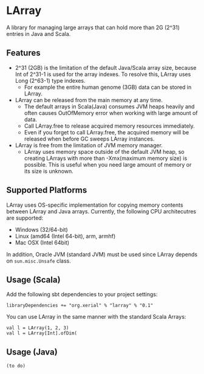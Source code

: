 LArray
=== 
A library for managing large arrays that can hold more than 2G (2^31) entries in Java and Scala.

## Features 
 * 2^31 (2GB) is the limitation of the default Java/Scala array size, because Int of 2^31-1 is used for the array indexes. To resolve this, LArray uses Long (2^63-1) type indexes.
   * For example the entire human genome (3GB) data can be stored in LArray. 
 * LArray can be released from the main memory at any time. 
   * The default arrays in Scala(Java) consumes JVM heaps heavily and often causes OutOfMemory error when working with large amount of data. 
   * Call LArray.free to release acquired memory resources immediately.
   * Even if you forget to call LArray.free, the acquired memory will be released when before GC sweeps LArray instances.
 * LArray is free from the limitation of JVM memory manager.
   * LArray uses memory space outside of the default JVM heap, so creating LArrays with more than -Xmx(maximum memory size) is possible. This is useful when you need large amount of memory or its size is unknown.


## Supported Platforms

LArray uses OS-specific implementation for copying memory contents between LArray and Java arrays. Currently, the following CPU architecutres are supported:

 * Windows (32/64-bit)
 * Linux (amd64 (Intel 64-bit), arm, armhf)
 * Mac OSX (Intel 64bit)

In addition, Oracle JVM (standard JVM) must be used since LArray depends on `sun.misc.Unsafe` class.

## Usage (Scala)
Add the following sbt dependencies to your project settings:

    libraryDependencies += "org.xerial" % "larray" % "0.1"

You can use LArray in the same manner with the standard Scala Arrays: 

    val l = LArray(1, 2, 3)
    val l = LArray[Int].ofDim(

## Usage (Java)

    (to do)
